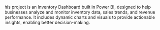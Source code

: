 his project is an Inventory Dashboard built in Power BI, designed to help businesses analyze and monitor inventory data, sales trends, and revenue performance. It includes dynamic charts and visuals to provide actionable insights, enabling better decision-making.
